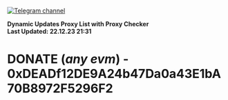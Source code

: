 [![Telegram channel](https://img.shields.io/endpoint?url=https://runkit.io/damiankrawczyk/telegram-badge/branches/master?url=https://t.me/n4z4v0d)](https://t.me/n4z4v0d) 

**Dynamic Updates Proxy List with Proxy Checker**  
**Last Updated: 22.12.23 21:31**

# DONATE (_any evm_) - 0xDEADf12DE9A24b47Da0a43E1bA70B8972F5296F2
